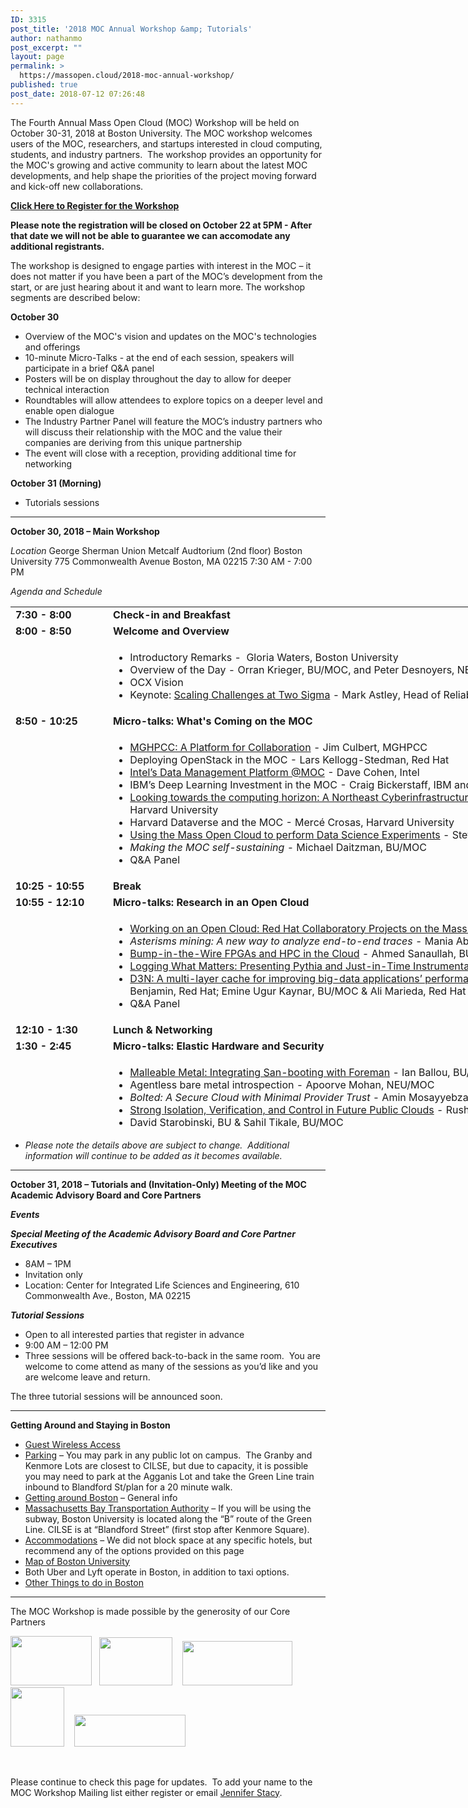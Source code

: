 ```yaml
---
ID: 3315
post_title: '2018 MOC Annual Workshop &amp; Tutorials'
author: nathanmo
post_excerpt: ""
layout: page
permalink: >
  https://massopen.cloud/2018-moc-annual-workshop/
published: true
post_date: 2018-07-12 07:26:48
---
```

<p class="entry-header">The Fourth Annual Mass Open Cloud (MOC) Workshop will be held on October 30-31, 2018 at Boston University. The MOC workshop welcomes users of the MOC, researchers, and startups interested in cloud computing, students, and industry partners.  The workshop provides an opportunity for the MOC's growing and active community to learn about the latest MOC developments, and help shape the priorities of the project moving forward and kick-off new collaborations.</p>
<span style="color: #0000ff"><strong><a href="https://goo.gl/forms/Odoo53AIpieStTBx2">Click Here to Register for the Workshop</a></strong></span>

<span style="font-weight: 400"><strong>Please note the registration will be closed on October 22 at 5PM - After that date we will not be able to guarantee we can accomodate any additional registrants.</strong></span>

<span style="font-weight: 400">The workshop is designed to engage parties with interest in the MOC – it does not matter if you have been a part of the MOC’s development from the start, or are just hearing about it and want to learn more. The workshop segments are described below:</span>

<b>October 30</b>
<ul>
 	<li style="font-weight: 400"><span style="font-weight: 400">Overview of the MOC's vision and updates on the MOC's technologies and offerings</span></li>
 	<li style="font-weight: 400"><span style="font-weight: 400">10-minute Micro-Talks - at the end of each session, speakers will participate in a brief Q&amp;A panel </span></li>
 	<li style="font-weight: 400"><span style="font-weight: 400">Posters will be on display throughout the day to allow for deeper technical interaction</span></li>
 	<li style="font-weight: 400"><span style="font-weight: 400">Roundtables will allow attendees to explore topics on a deeper level and enable open dialogue</span></li>
 	<li style="font-weight: 400"><span style="font-weight: 400">The Industry Partner Panel will feature the MOC’s industry partners who will discuss their relationship with the MOC and the value their companies are deriving from this unique partnership</span></li>
 	<li style="font-weight: 400"><span style="font-weight: 400">The event will close with a reception, providing additional time for networking</span></li>
</ul>
<b>October 31 (Morning)</b>
<ul>
 	<li style="font-weight: 400"><span style="font-weight: 400">Tutorials sessions </span></li>
</ul>

<hr />

<strong>October 30, 2018 – Main Workshop</strong>

<em>Location</em>
George Sherman Union
Metcalf Audtorium (2nd floor)
Boston University
775 Commonwealth Avenue
Boston, MA 02215
7:30 AM - 7:00 PM

<em>Agenda and Schedule </em>
<table style="width: 1184px;height: 837px">
<tbody>
<tr style="height: 18px">
<td style="width: 141.778px;height: 18px"><strong>7:30 - 8:00 </strong></td>
<td style="width: 1027.11px;height: 18px"><strong>Check-in and Breakfast </strong></td>
</tr>
<tr style="height: 18px">
<td style="width: 141.778px;height: 18px"><strong>8:00 - 8:50 </strong><strong>
</strong></td>
<td style="width: 1027.11px;height: 18px"><strong>Welcome and Overview</strong></td>
</tr>
<tr style="height: 72px">
<td style="width: 141.778px;height: 72px"><strong> </strong></td>
<td style="width: 1027.11px;height: 72px">
<ul>
 	<li>Introductory Remarks -  Gloria Waters, Boston University</li>
 	<li>Overview of the Day - Orran Krieger, BU/MOC, and Peter Desnoyers, NEU/MOC</li>
 	<li>OCX Vision</li>
 	<li>Keynote: <a href="https://massopen.cloud/wp-content/uploads/2018/10/Astley-Abstract-and-Bio.pdf">Scaling Challenges at Two Sigma</a> - Mark Astley, Head of Reliability Engineering, Two Sigma Investments</li>
</ul>
</td>
</tr>
<tr style="height: 18px">
<td style="width: 141.778px;height: 18px"><strong>8:50 - 10:25 </strong></td>
<td style="width: 1027.11px;height: 18px"><b>Micro-talks: What's Coming on the MOC</b></td>
</tr>
<tr style="height: 173px">
<td style="width: 141.778px;height: 173px"><strong> </strong></td>
<td style="width: 1027.11px;height: 173px">
<ul>
 	<li><a href="https://massopen.cloud/wp-content/uploads/2018/10/Culbert-Abstract-and-Bio.pdf">MGHPCC: A Platform for Collaboration</a> - Jim Culbert, MGHPCC</li>
 	<li>Deploying OpenStack in the MOC - Lars Kellogg-Stedman, Red Hat</li>
 	<li><a href="https://massopen.cloud/wp-content/uploads/2018/10/Abstract-and-Bio.pdf">Intel’s Data Management Platform @MOC</a> - Dave Cohen, Intel</li>
 	<li>IBM’s Deep Learning Investment in the MOC - Craig Bickerstaff, IBM and Greg Wallace, IBM</li>
 	<li><a href="https://massopen.cloud/wp-content/uploads/2018/10/Gilmore-and-Yokel-Abstract-and-Bio.pdf">Looking towards the computing horizon: A Northeast Cyberinfrastructure Lab</a> - Wayne Gilmore, Boston University &amp; Scott Yokel, Harvard University</li>
 	<li>Harvard Dataverse and the MOC - Mercé Crosas, Harvard University</li>
 	<li><a href="https://massopen.cloud/wp-content/uploads/2018/10/Huels-Abstract-and-bio.pdf">Using the Mass Open Cloud to perform Data Science Experiments</a> - Steven Huels, Red Hat</li>
 	<li><em>Making the MOC self-sustaining</em> - Michael Daitzman, BU/MOC</li>
 	<li>Q&amp;A Panel</li>
</ul>
</td>
</tr>
<tr style="height: 18px">
<td style="width: 141.778px;height: 18px"><strong>10:25 - 10:55 </strong></td>
<td style="width: 1027.11px;height: 18px"><b>Break</b></td>
</tr>
<tr style="height: 18px">
<td style="width: 141.778px;height: 18px"><strong>10:55 - 12:10</strong></td>
<td style="width: 1027.11px;height: 18px"><b>Micro-talks: Research in an Open Cloud</b></td>
</tr>
<tr style="height: 173px">
<td style="width: 141.778px;height: 163px"><strong> </strong></td>
<td style="width: 1027.11px;height: 163px">
<ul>
 	<li><a href="https://massopen.cloud/wp-content/uploads/2018/10/Brock-Abstract-and-Bio.pdf">Working on an Open Cloud: Red Hat Collaboratory Projects on the Mass Open Cloud</a> - Hugh Brock, Red Hat</li>
 	<li><em>Asterisms mining: A new way to analyze end-to-end traces</em> - Mania Abdi, NEU/MOC &amp; Golsana Ghaemi, BU/MOC</li>
 	<li><a href="https://massopen.cloud/wp-content/uploads/2018/10/Sanaullah-Abstract-and-Bio.pdf">Bump-in-the-Wire FPGAs and HPC in the Cloud</a> <em>-</em> Ahmed Sanaullah, BU</li>
 	<li><a href="https://massopen.cloud/wp-content/uploads/2018/10/Ates-and-Sturmann-Abstract-and-Bio.pdf">Logging What Matters: Presenting Pythia and Just-in-Time Instrumentation</a> - Emre Ates, BU &amp; Lily Sturmann, BU/Red Hat</li>
 	<li><a href="https://massopen.cloud/wp-content/uploads/2018/10/Benjamin-Kaynar-and-Maredia-Abstract-and-Bio.pdf">D3N: A multi-layer cache for improving big-data applications’ performance in data centers with imbalanced networks</a><em>- </em>Matt Benjamin, Red Hat; Emine Ugur Kaynar, BU/MOC &amp; Ali Marieda, Red Hat</li>
 	<li>Q&amp;A Panel</li>
</ul>
</td>
</tr>
<tr style="height: 18px">
<td style="width: 141.778px;height: 18px"><strong>12:10 - 1:30 </strong></td>
<td style="width: 1027.11px;height: 18px"><strong>Lunch &amp; Networking</strong></td>
</tr>
<tr style="height: 18px">
<td style="width: 141.778px;height: 18px"><strong>1:30 - 2:45 </strong></td>
<td style="width: 1027.11px;height: 18px"><strong>Micro-talks: Elastic Hardware and Security</strong></td>
</tr>
<tr style="height: 18px">
<td style="width: 141.778px;height: 18px"><strong> </strong></td>
<td style="width: 1027.11px;height: 18px">
<ul>
 	<li><a href="https://massopen.cloud/wp-content/uploads/2018/10/Ballou-Abstract-and-Bio.pdf">Malleable Metal: Integrating San-booting with Foreman</a> - Ian Ballou, BU/MOC</li>
 	<li>Agentless bare metal introspection - Apoorve Mohan, NEU/MOC</li>
 	<li><em>Bolted: A Secure Cloud with Minimal Provider Trust</em> - Amin Mosayyebzadeh, BU/MOC</li>
 	<li><a href="https://massopen.cloud/wp-content/uploads/2018/10/Patel-Abstract-and-Bio.pdf">Strong Isolation, Verification, and Control in Future Public Clouds</a> - Rushi Patel, BU</li>
 	<li>David Starobinski, BU &amp; Sahil Tikale, BU/MOC</li>
 	<li>Q&amp;A Panel</li>
</ul>
</td>
</tr>
<tr style="height: 18px">
<td style="width: 141.778px;height: 18px"><strong>2:45 - 3:50 </strong></td>
<td style="width: 1027.11px;height: 18px"><strong>Micro-talks: Research on an Open Cloud</strong></td>
</tr>
<tr style="height: 135px">
<td style="width: 141.778px;height: 135px"><strong> </strong></td>
<td style="width: 1027.11px;height: 135px">
<ul>
 	<li><a href="https://massopen.cloud/wp-content/uploads/2018/10/McPherson-and-Pienaar-Abstract-and-Bio-1.pdf">Medical Image Processing on the MOC with ChRIS and OpenShift </a>- Dan McPherson, Red Hat &amp; Rudolph Pienaar, Boston Children's Hospital</li>
 	<li><a href="https://massopen.cloud/wp-content/uploads/2018/10/Getchell-Abstract-and-Bio.pdf">Secure Multi-Party Computing in the Cloud</a> - Ben Getchell, BU</li>
 	<li><a href="https://massopen.cloud/wp-content/uploads/2018/10/Unger-Abstract-and-Bio.pdf">FaaS: Think Outside the Container </a>- Tommy Unger, BU</li>
 	<li><em>A demonstration of adapting HW to SW needs for network workloads</em> - Han Dong, BU</li>
 	<li><a href="https://massopen.cloud/wp-content/uploads/2018/10/UKL__A_Unikernel_based_on_Linux.pdf">A Unikernal based on Linux</a> - Ali Raza, BU &amp; Parul Sohal, BU</li>
 	<li>Q&amp;A Panel</li>
</ul>
</td>
</tr>
<tr style="height: 18px">
<td style="width: 141.778px;height: 18px"><strong>3:50 - 4:20</strong></td>
<td style="width: 1027.11px;height: 18px"><strong>Break</strong></td>
</tr>
<tr style="height: 18px">
<td style="width: 141.778px;height: 18px"><strong>4:20 - 5:20 </strong></td>
<td style="width: 1027.11px;height: 18px"><strong>Roundtables</strong></td>
</tr>
<tr style="height: 42px">
<td style="width: 141.778px;height: 42px"><strong> </strong></td>
<td style="width: 1027.11px;height: 42px">
<ul>
 	<li>Roundtables TBA</li>
</ul>
</td>
</tr>
<tr style="height: 18px">
<td style="width: 141.778px;height: 18px"><strong>5:20 - 5:40</strong></td>
<td style="width: 1027.11px;height: 18px"><strong>Roundtable Report Outs</strong></td>
</tr>
<tr style="height: 18px">
<td style="width: 141.778px;height: 18px"><strong>5:40 - 5:50</strong></td>
<td style="width: 1027.11px;height: 18px"><strong>Closing Remarks</strong></td>
</tr>
<tr style="height: 18px">
<td style="width: 141.778px;height: 18px"><strong>5:50 - 7:00</strong></td>
<td style="width: 1027.11px;height: 18px"><strong>Reception</strong></td>
</tr>
</tbody>
</table>
<ul>
 	<li><em>Please note the details above are subject to change.  Additional information will continue to be added as it becomes available.</em></li>
</ul>

<hr />

<strong>October 31, 2018 – Tutorials and (Invitation-Only) Meeting of the MOC Academic Advisory Board and Core Partners</strong>

<strong><em>Events</em></strong>

<strong><em>Special Meeting of the Academic Advisory Board and Core Partner Executives</em></strong>
<ul>
 	<li>8AM – 1PM</li>
 	<li>Invitation only</li>
 	<li>Location: Center for Integrated Life Sciences and Engineering, 610 Commonwealth Ave., Boston, MA 02215</li>
</ul>
<strong><em>Tutorial Sessions</em> </strong>
<ul>
 	<li>Open to all interested parties that register in advance</li>
 	<li>9:00 AM – 12:00 PM</li>
 	<li>Three sessions will be offered back-to-back in the same room.  You are welcome to come attend as many of the sessions as you’d like and you are welcome leave and return.</li>
</ul>
The three tutorial sessions will be announced soon.

<hr />

<strong>Getting Around and Staying in Boston
</strong>
<ul>
 	<li><a href="https://www.bu.edu/tech/services/support/networks/wireless/guest/">Guest Wireless Access</a></li>
 	<li><a href="https://www.bu.edu/parking/lots-locations/family-guests-and-visitor-parking/">Parking</a> – You may park in any public lot on campus.  The Granby and Kenmore Lots are closest to CILSE, but due to capacity, it is possible you may need to park at the Agganis Lot and take the Green Line train inbound to Blandford St/plan for a 20 minute walk.</li>
 	<li><a href="http://www.bu.edu/admissions/student-life/city-of-boston/transportation/">Getting around Boston</a> – General info</li>
 	<li><a href="http://www.mbta.com/">Massachusetts Bay Transportation Authority</a> – If you will be using the subway, Boston University is located along the “B” route of the Green Line. CILSE is at “Blandford Street” (first stop after Kenmore Square).</li>
 	<li><a href="http://www.bu.edu/alumni/benefits-resources/travel/#hotels">Accommodations</a> – We did not block space at any specific hotels, but recommend any of the options provided on this page</li>
 	<li><a href="http://www.bu.edu/maps/">Map of Boston University</a></li>
 	<li>Both Uber and Lyft operate in Boston, in addition to taxi options.</li>
 	<li><a href="http://www.bu.edu/admissions/student-life/city-of-boston/">Other Things to do in Boston</a></li>
</ul>

<hr />

The MOC Workshop is made possible by the generosity of our Core Partners

<img class="alignnone wp-image-781" src="https://massopen.cloud/wp-content/uploads/2016/03/cisco-logo-3-300x182.jpg" alt="" width="130" height="79" />   <img class="alignnone wp-image-780" src="https://massopen.cloud/wp-content/uploads/2016/03/293px-Intel-logo.svg.png" alt="" width="117" height="77" />    <img class="alignnone wp-image-3204" src="https://massopen.cloud/wp-content/uploads/2016/03/na_logo_hrz_2c_rgb_lrg1-300x120.jpg" alt="" width="176" height="71" />   <img class="alignnone wp-image-787" src="https://massopen.cloud/wp-content/uploads/2016/03/redhat-logo-273x300.jpg" alt="" width="86" height="95" />    <img class="alignnone wp-image-785" src="https://massopen.cloud/wp-content/uploads/2016/03/TwoSigma-636x183-300x86.png" alt="" width="178" height="51" />

&nbsp;

Please continue to check this page for updates.  To add your name to the MOC Workshop Mailing list either register or email <a href="jstacy@bu.edu">Jennifer Stacy</a>.